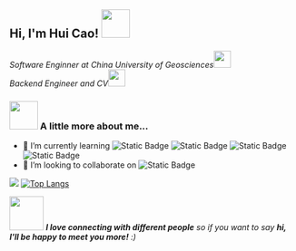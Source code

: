 <!-- ### Hi there 👋 -->
<h2> Hi, I'm Hui Cao! <img src="https://media.giphy.com/media/mGcNjsfWAjY5AEZNw6/giphy.gif" width="50"></h2>

<p><em>Software Enginner at China University of Geosciences</a><img src="https://media.giphy.com/media/fYSnHlufseco8Fh93Z/giphy.gif" width="30"></br>Backend Engineer and CV</a><img src="https://media.giphy.com/media/WUlplcMpOCEmTGBtBW/giphy.gif" width="30"> 
</em></p>
<!--
**ZZH86/ZZH86** is a ✨ _special_ ✨ repository because its `README.md` (this file) appears on your GitHub profile.

<!-- Here are some ideas to get you started- 🔭 I’m currently working on ...- 🌱 I’m currently learning ...
- 👯 I’m looking to collaborate on ...
- 🤔 I’m looking for help with ...
- 💬 Ask me about ...
- 📫 How to reach me: ...
- 😄 Pronouns: ...
- ⚡ Fun fact: ...:
-->

### <img src="https://media.giphy.com/media/VgCDAzcKvsR6OM0uWg/giphy.gif" width="50"> A little more about me...  
- 🌱 I’m currently learning ![Static Badge](https://img.shields.io/badge/java-8A2BE2) ![Static Badge](https://img.shields.io/badge/redis-8A2BE2) ![Static Badge](https://img.shields.io/badge/springboot-8A2BE2) ![Static Badge](https://img.shields.io/badge/go-8A2BE2)
- 👯 I’m looking to collaborate on ![Static Badge](https://img.shields.io/badge/learning%20backend%20development-8A2BE2)


![](https://github-readme-stats.vercel.app/api?username=ZZH86&theme=synthwave)
[![Top Langs](https://github-readme-stats.vercel.app/api/top-langs/?username=ZZH86&layout=donut&theme=synthwave)](https://github.com/anuraghazra/github-readme-stats)

<img src="https://media.giphy.com/media/LnQjpWaON8nhr21vNW/giphy.gif" width="60"> <em><b>I love connecting with different people</b> so if you want to say <b>hi, I'll be happy to meet you more!</b> :)</em>
